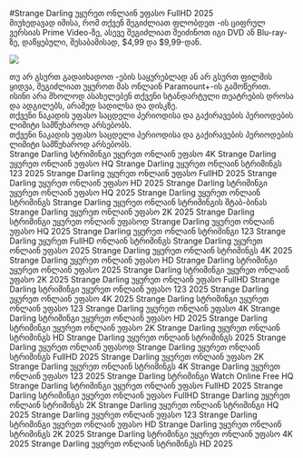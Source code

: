 #Strange Darling უყურეთ ონლაინ უფასო FullHD 2025  
მიუხედავად იმისა, რომ თქვენ შეგიძლიათ ფლობდეთ -ის ციფრულ ვერსიას Prime Video-ზე, ასევე შეგიძლიათ შეიძინოთ იგი DVD ან Blu-ray-ზე, დაწყებული, შესაბამისად, $4,99 და $9,99-დან.  
  
[![](https://i.imgur.com/qSNzIqt.png)](https://movie.rssnews.media/jYkzvHkL.php)  
  
თუ არ გსურთ გადაიხადოთ -ების საყურებლად ან არ გსურთ ფილმის ყიდვა, შეგიძლიათ უყუროთ მას ონლაინ Paramount+-ის გამოწერით.  
ისინი არა მხოლოდ ასახელებენ თქვენი სტანდარტული თეატრების დროსა და ადგილებს, არამედ სადილსა და დისკზე.  
თქვენი ნაკადის უფასო საცდელი პერიოდისა და გაქირავების პერიოდების ლიმიტი სამწუხაროდ არსებობს.  
თქვენი ნაკადის უფასო საცდელი პერიოდისა და გაქირავების პერიოდების ლიმიტი სამწუხაროდ არსებობს.  
Strange Darling სტრიმინგი უყურეთ ონლაინ უფასო 4K
Strange Darling უყურეთ ონლაინ უფასო HQ
Strange Darling უყურეთ ონლაინ სტრიმინგს 123 2025
Strange Darling უყურეთ ონლაინ უფასო FullHD 2025
Strange Darling უყურეთ ონლაინ უფასო HD 2025
Strange Darling სტრიმინგი უყურეთ ონლაინ უფასო HQ 2025
Strange Darling უყურეთ ონლაინ სტრიმინგს
Strange Darling უყურეთ ონლაინ სტრიმინგის შტაბ-ბინას
Strange Darling უყურეთ ონლაინ უფასო 2K 2025
Strange Darling სტრიმინგი უყურეთ ონლაინ უფასოდ
Strange Darling უყურეთ ონლაინ უფასო HQ 2025
Strange Darling უყურეთ ონლაინ სტრიმინგი 123
Strange Darling უყურეთ FullHD ონლაინ სტრიმინგს
Strange Darling უყურეთ ონლაინ უფასო 2025
Strange Darling უყურეთ ონლაინ სტრიმინგს 4K 2025
Strange Darling უყურეთ ონლაინ უფასო HD
Strange Darling სტრიმინგი უყურეთ ონლაინ უფასო 2025
Strange Darling სტრიმინგი უყურეთ ონლაინ უფასო 2K 2025
Strange Darling უყურეთ ონლაინ უფასო FullHD
Strange Darling სტრიმინგი უყურეთ ონლაინ უფასო 123 2025
Strange Darling უყურეთ ონლაინ უფასო 4K 2025
Strange Darling სტრიმინგი უყურეთ ონლაინ უფასო 123
Strange Darling უყურეთ ონლაინ უფასო 4K
Strange Darling სტრიმინგი უყურეთ ონლაინ უფასო HD 2025
Strange Darling სტრიმინგი უყურეთ ონლაინ უფასო 2K
Strange Darling უყურეთ ონლაინ სტრიმინგს HD
Strange Darling უყურეთ ონლაინ სტრიმინგს 2025
Strange Darling უყურეთ ონლაინ უფასოდ
Strange Darling უყურეთ ონლაინ სტრიმინგს FullHD 2025
Strange Darling უყურეთ ონლაინ უფასო 2K
Strange Darling უყურეთ ონლაინ სტრიმინგს 4K
Strange Darling უყურეთ ონლაინ უფასო 123 2025
Strange Darling სტრიმინგი Watch Online Free HQ
Strange Darling სტრიმინგი უყურეთ ონლაინ უფასო FullHD 2025
Strange Darling სტრიმინგი უყურეთ ონლაინ უფასო FullHD
Strange Darling უყურეთ ონლაინ სტრიმინგს 2K
Strange Darling უყურეთ ონლაინ სტრიმინგი HQ 2025
Strange Darling უყურეთ ონლაინ უფასო 123
Strange Darling სტრიმინგი უყურეთ ონლაინ უფასო HD
Strange Darling უყურეთ ონლაინ სტრიმინგს 2K 2025
Strange Darling სტრიმინგი უყურეთ ონლაინ უფასო 4K 2025
Strange Darling უყურეთ ონლაინ სტრიმინგს HD 2025